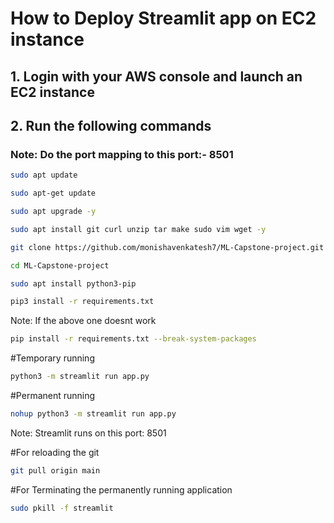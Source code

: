 # How to Deploy Streamlit app on EC2 instance

## 1. Login with your AWS console and launch an EC2 instance

## 2. Run the following commands

### Note: Do the port mapping to this port:- 8501

```bash
sudo apt update
```

```bash
sudo apt-get update
```

```bash
sudo apt upgrade -y
```

```bash
sudo apt install git curl unzip tar make sudo vim wget -y
```

```bash
git clone https://github.com/monishavenkatesh7/ML-Capstone-project.git
```

```bash
cd ML-Capstone-project
```

```bash
sudo apt install python3-pip
```

```bash
pip3 install -r requirements.txt
```
Note: If the above one doesnt work
```bash
pip install -r requirements.txt --break-system-packages
```

#Temporary running
```bash
python3 -m streamlit run app.py
```

#Permanent running
```bash
nohup python3 -m streamlit run app.py
```

Note: Streamlit runs on this port: 8501

#For reloading the git
```bash
git pull origin main
```

#For Terminating the permanently running application
```bash
sudo pkill -f streamlit
```

